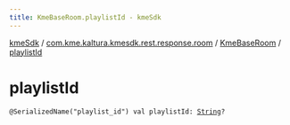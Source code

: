 ```yaml
---
title: KmeBaseRoom.playlistId - kmeSdk
---
```


[kmeSdk](../../index.html) / [com.kme.kaltura.kmesdk.rest.response.room](../index.html) / [KmeBaseRoom](index.html) / [playlistId](./playlist-id.html)

# playlistId

`@SerializedName("playlist_id") val playlistId: `[`String`](https://kotlinlang.org/api/latest/jvm/stdlib/kotlin/-string/index.html)`?`